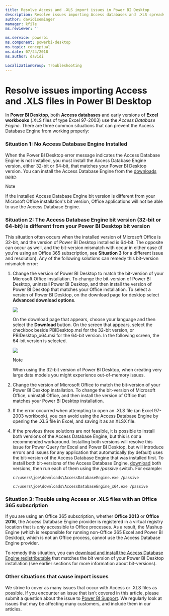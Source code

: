 ```yaml
---
title: Resolve Access and .XLS import issues in Power BI Desktop
description: Resolve issues importing Access databases and .XLS spreadsheets in Power BI Desktop and Power Query
author: davidiseminger
manager: kfile
ms.reviewer: ''

ms.service: powerbi
ms.component: powerbi-desktop
ms.topic: conceptual
ms.date: 07/24/2018
ms.author: davidi

LocalizationGroup: Troubleshooting
---
```

# Resolve issues importing Access and .XLS files in Power BI Desktop
In **Power BI Desktop**, both **Access databases** and early versions of **Excel workbooks** (.XLS files of type Excel 97-2003) use the *Access Database Engine*. There are three common situations that can prevent the Access Database Engine from working properly:

### Situation 1: No Access Database Engine Installed
When the Power BI Desktop error message indicates the Access Database Engine is not installed, you must install the Access Database Engine version, either 32-bit or 64-bit, that matches your Power BI Desktop version. You can install the Access Database Engine from the [downloads page](http://www.microsoft.com/download/details.aspx?id=13255).

>[!NOTE]
>If the installed Access Database Engine bit version is different from your Microsoft Office installation's bit version, Office applications will not be able to use the Access Database Engine.

### Situation 2: The Access Database Engine bit version (32-bit or 64-bit) is different from your Power BI Desktop bit version
This situation often occurs when the installed version of Microsoft Office is 32-bit, and the version of Power BI Desktop installed is 64-bit. The opposite can occur as well, and the bit-version mismatch with occur in either case (if you're using an Office 365 subscription, see **Situation 3** for a different issue and resolution). Any of the following solutions can remedy this bit-version mismatch error:

1. Change the version of Power BI Desktop to match the bit-version of your Microsoft Office installation. To change the bit-version of Power BI Desktop, uninstall Power BI Desktop, and then install the version of Power BI Desktop that matches your Office installation. To select a version of Power BI Desktop, on the download page for desktop select **Advanced download options**.
   
   ![](media/desktop-access-database-errors/desktop-access-errors-1.png)
   
   On the download page that appears, choose your language and then select the **Download** button. On the  screen that appears, select the checkbox beside PBIDesktop.msi for the 32-bit version, or PBIDesktop_x64.msi for the 64-bit version. In the following screen, the 64-bit version is selected.
   
   ![](media/desktop-access-database-errors/desktop-access-errors-2.png)
   
   >[!NOTE]
   >When using the 32-bit version of Power BI Desktop, when creating very large data models you might experience out-of-memory issues.
2. Change the version of Microsoft Office to match the bit-version of your Power BI Desktop installation. To change the bit-version of Microsoft Office, uninstall Office, and then install the version of Office that matches your Power BI Desktop installation.
3. If the error occurred when attempting to open an .XLS file (an Excel 97-2003 workbook), you can avoid using the Access Database Engine by opening the .XLS file in Excel, and saving it as an XLSX file.
4. If the previous three solutions are not feasible, it is possible to install both versions of the Access Database Engine, but this is *not* a recommended workaround. Installing both versions will resolve this issue for Power Query for Excel and Power BI Desktop, but will introduce errors and issues for any application that automatically (by default) uses the bit-version of the Access Database Engine that was installed first. To install both bit-versions of the Access Database Engine, [download](http://www.microsoft.com/download/details.aspx?id=13255) both versions, then run each of them using the */passive* switch. For example:
   
       c:\users\joe\downloads\AccessDatabaseEngine.exe /passive
   
       c:\users\joe\downloads\AccessDatabaseEngine_x64.exe /passive

### Situation 3: Trouble using Access or .XLS files with an Office 365 subscription
If you are using an Office 365 subscription, whether **Office 2013** or **Office 2016**, the Access Database Engine provider is registered in a virtual registry location that is *only* accessible to Office processes. As a result, the Mashup Engine (which is responsible for running non-Office 365 Excel and Power BI Desktop), which is not an Office process,  cannot use the Access Database Engine provider.

To remedy this situation, you can [download and install the Access Database Engine redistributable](http://www.microsoft.com/download/details.aspx?id=13255) that matches the bit version of your Power BI Desktop installation (see earlier sections for more information about bit-versions).

### Other situations that cause import issues
We strive to cover as many issues that occur with Access or .XLS files as possible. If you encounter an issue that isn't covered in this article, please submit a question about the issue to [Power BI Support](https://powerbi.microsoft.com/support/). We regularly look at issues that may be affecting many customers, and include them in our articles.


